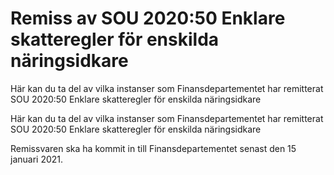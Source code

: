 # Remiss av SOU 2020:50 Enklare skatteregler för enskilda näringsidkare

Här kan du ta del av vilka instanser som Finansdepartementet har remitterat SOU 2020:50 Enklare skatteregler för enskilda näringsidkare

Här kan du ta del av vilka instanser som Finansdepartementet har remitterat SOU 2020:50 Enklare skatteregler för enskilda näringsidkare

Remissvaren ska ha kommit in till Finansdepartementet senast den 15 januari 2021.

